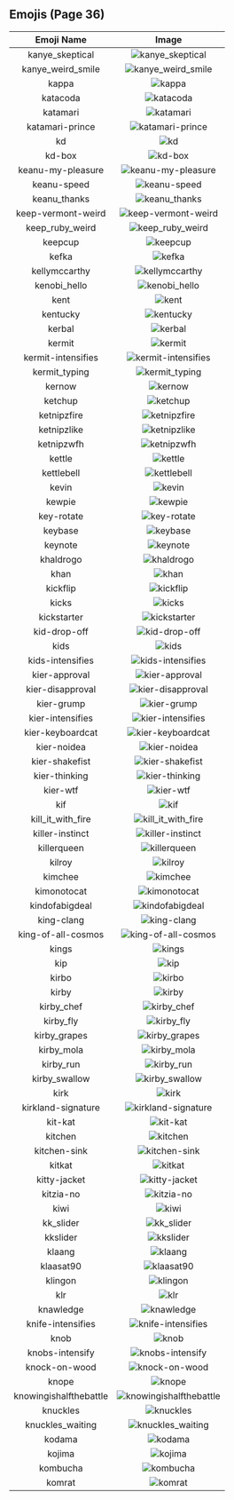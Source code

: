
  ## Emojis (Page 36)
  |Emoji Name|Image|
  | :-: | :-: |
  |kanye_skeptical| ![kanye_skeptical](/output/kanye_skeptical.jpg)|
  |kanye_weird_smile| ![kanye_weird_smile](/output/kanye_weird_smile.png)|
  |kappa| ![kappa](/output/kappa.png)|
  |katacoda| ![katacoda](/output/katacoda.png)|
  |katamari| ![katamari](/output/katamari.gif)|
  |katamari-prince| ![katamari-prince](/output/katamari-prince.gif)|
  |kd| ![kd](/output/kd.png)|
  |kd-box| ![kd-box](/output/kd-box.png)|
  |keanu-my-pleasure| ![keanu-my-pleasure](/output/keanu-my-pleasure.gif)|
  |keanu-speed| ![keanu-speed](/output/keanu-speed.gif)|
  |keanu_thanks| ![keanu_thanks](/output/keanu_thanks.gif)|
  |keep-vermont-weird| ![keep-vermont-weird](/output/keep-vermont-weird.jpg)|
  |keep_ruby_weird| ![keep_ruby_weird](/output/keep_ruby_weird.png)|
  |keepcup| ![keepcup](/output/keepcup.png)|
  |kefka| ![kefka](/output/kefka.gif)|
  |kellymccarthy| ![kellymccarthy](/output/kellymccarthy.png)|
  |kenobi_hello| ![kenobi_hello](/output/kenobi_hello.png)|
  |kent| ![kent](/output/kent.png)|
  |kentucky| ![kentucky](/output/kentucky.png)|
  |kerbal| ![kerbal](/output/kerbal.png)|
  |kermit| ![kermit](/output/kermit.png)|
  |kermit-intensifies| ![kermit-intensifies](/output/kermit-intensifies.gif)|
  |kermit_typing| ![kermit_typing](/output/kermit_typing.gif)|
  |kernow| ![kernow](/output/kernow.png)|
  |ketchup| ![ketchup](/output/ketchup.png)|
  |ketnipzfire| ![ketnipzfire](/output/ketnipzfire.jpg)|
  |ketnipzlike| ![ketnipzlike](/output/ketnipzlike.png)|
  |ketnipzwfh| ![ketnipzwfh](/output/ketnipzwfh.png)|
  |kettle| ![kettle](/output/kettle.jpg)|
  |kettlebell| ![kettlebell](/output/kettlebell.jpg)|
  |kevin| ![kevin](/output/kevin.gif)|
  |kewpie| ![kewpie](/output/kewpie.jpg)|
  |key-rotate| ![key-rotate](/output/key-rotate.gif)|
  |keybase| ![keybase](/output/keybase.png)|
  |keynote| ![keynote](/output/keynote.jpg)|
  |khaldrogo| ![khaldrogo](/output/khaldrogo.jpg)|
  |khan| ![khan](/output/khan.gif)|
  |kickflip| ![kickflip](/output/kickflip.gif)|
  |kicks| ![kicks](/output/kicks.png)|
  |kickstarter| ![kickstarter](/output/kickstarter.png)|
  |kid-drop-off| ![kid-drop-off](/output/kid-drop-off.png)|
  |kids| ![kids](/output/kids.png)|
  |kids-intensifies| ![kids-intensifies](/output/kids-intensifies.gif)|
  |kier-approval| ![kier-approval](/output/kier-approval.png)|
  |kier-disapproval| ![kier-disapproval](/output/kier-disapproval.png)|
  |kier-grump| ![kier-grump](/output/kier-grump)|
  |kier-intensifies| ![kier-intensifies](/output/kier-intensifies.gif)|
  |kier-keyboardcat| ![kier-keyboardcat](/output/kier-keyboardcat.gif)|
  |kier-noidea| ![kier-noidea](/output/kier-noidea.png)|
  |kier-shakefist| ![kier-shakefist](/output/kier-shakefist.png)|
  |kier-thinking| ![kier-thinking](/output/kier-thinking.png)|
  |kier-wtf| ![kier-wtf](/output/kier-wtf.png)|
  |kif| ![kif](/output/kif.png)|
  |kill_it_with_fire| ![kill_it_with_fire](/output/kill_it_with_fire.gif)|
  |killer-instinct| ![killer-instinct](/output/killer-instinct.png)|
  |killerqueen| ![killerqueen](/output/killerqueen.png)|
  |kilroy| ![kilroy](/output/kilroy.png)|
  |kimchee| ![kimchee](/output/kimchee.png)|
  |kimonotocat| ![kimonotocat](/output/kimonotocat.png)|
  |kindofabigdeal| ![kindofabigdeal](/output/kindofabigdeal.png)|
  |king-clang| ![king-clang](/output/king-clang.png)|
  |king-of-all-cosmos| ![king-of-all-cosmos](/output/king-of-all-cosmos.png)|
  |kings| ![kings](/output/kings.png)|
  |kip| ![kip](/output/kip.jpg)|
  |kirbo| ![kirbo](/output/kirbo.gif)|
  |kirby| ![kirby](/output/kirby.gif)|
  |kirby_chef| ![kirby_chef](/output/kirby_chef.gif)|
  |kirby_fly| ![kirby_fly](/output/kirby_fly.gif)|
  |kirby_grapes| ![kirby_grapes](/output/kirby_grapes.gif)|
  |kirby_mola| ![kirby_mola](/output/kirby_mola.png)|
  |kirby_run| ![kirby_run](/output/kirby_run.gif)|
  |kirby_swallow| ![kirby_swallow](/output/kirby_swallow.gif)|
  |kirk| ![kirk](/output/kirk.png)|
  |kirkland-signature| ![kirkland-signature](/output/kirkland-signature.png)|
  |kit-kat| ![kit-kat](/output/kit-kat.png)|
  |kitchen| ![kitchen](/output/kitchen.png)|
  |kitchen-sink| ![kitchen-sink](/output/kitchen-sink.png)|
  |kitkat| ![kitkat](/output/kitkat.png)|
  |kitty-jacket| ![kitty-jacket](/output/kitty-jacket.png)|
  |kitzia-no| ![kitzia-no](/output/kitzia-no.png)|
  |kiwi| ![kiwi](/output/kiwi.jpg)|
  |kk_slider| ![kk_slider](/output/kk_slider.jpg)|
  |kkslider| ![kkslider](/output/kkslider.png)|
  |klaang| ![klaang](/output/klaang.jpg)|
  |klaasat90| ![klaasat90](/output/klaasat90.png)|
  |klingon| ![klingon](/output/klingon.png)|
  |klr| ![klr](/output/klr.jpg)|
  |knawledge| ![knawledge](/output/knawledge.gif)|
  |knife-intensifies| ![knife-intensifies](/output/knife-intensifies.gif)|
  |knob| ![knob](/output/knob.png)|
  |knobs-intensify| ![knobs-intensify](/output/knobs-intensify.gif)|
  |knock-on-wood| ![knock-on-wood](/output/knock-on-wood.gif)|
  |knope| ![knope](/output/knope.png)|
  |knowingishalfthebattle| ![knowingishalfthebattle](/output/knowingishalfthebattle.png)|
  |knuckles| ![knuckles](/output/knuckles.gif)|
  |knuckles_waiting| ![knuckles_waiting](/output/knuckles_waiting.gif)|
  |kodama| ![kodama](/output/kodama.gif)|
  |kojima| ![kojima](/output/kojima.png)|
  |kombucha| ![kombucha](/output/kombucha.png)|
  |komrat| ![komrat](/output/komrat.png)|
  